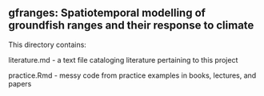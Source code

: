 ## gfranges: Spatiotemporal modelling of groundfish ranges and their response to climate


This directory contains:

literature.md - a text file cataloging literature pertaining to this project

practice.Rmd - messy code from practice examples in books, lectures, and papers

